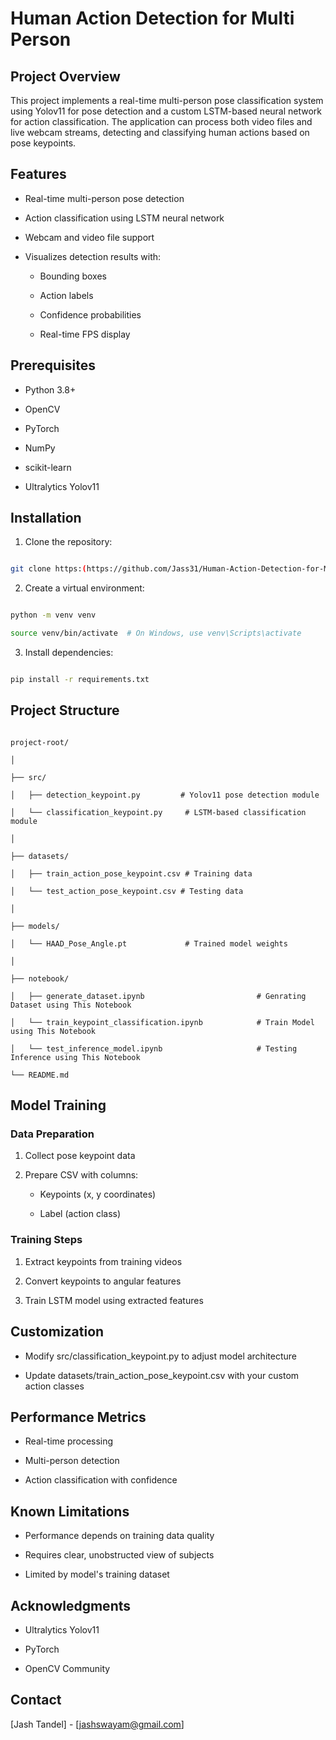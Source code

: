 # Human Action Detection for Multi Person

## Project Overview

This project implements a real-time multi-person pose classification system using Yolov11 for pose detection and a custom LSTM-based neural network for action classification. The application can process both video files and live webcam streams, detecting and classifying human actions based on pose keypoints.

## Features

- Real-time multi-person pose detection

- Action classification using LSTM neural network

- Webcam and video file support

- Visualizes detection results with:

  - Bounding boxes

  - Action labels

  - Confidence probabilities

  - Real-time FPS display

## Prerequisites

- Python 3.8+

- OpenCV

- PyTorch

- NumPy

- scikit-learn

- Ultralytics Yolov11

## Installation

1. Clone the repository:

```bash

git clone https:(https://github.com/Jass31/Human-Action-Detection-for-Multi-Person-.git)


```

2. Create a virtual environment:

```bash

python -m venv venv

source venv/bin/activate  # On Windows, use venv\Scripts\activate

```

3. Install dependencies:

```bash

pip install -r requirements.txt

```

## Project Structure

```

project-root/

│

├── src/

│   ├── detection_keypoint.py         # Yolov11 pose detection module

│   └── classification_keypoint.py     # LSTM-based classification module

│

├── datasets/

│   ├── train_action_pose_keypoint.csv # Training data

│   └── test_action_pose_keypoint.csv # Testing data

│

├── models/

│   └── HAAD_Pose_Angle.pt             # Trained model weights

│

├── notebook/

│   ├── generate_dataset.ipynb                         # Genrating Dataset using This Notebook

│   └── train_keypoint_classification.ipynb            # Train Model using This Notebook

│   └── test_inference_model.ipynb                     # Testing Inference using This Notebook

└── README.md

```

## Model Training

### Data Preparation

1. Collect pose keypoint data

2. Prepare CSV with columns:

   - Keypoints (x, y coordinates)

   - Label (action class)

### Training Steps

1. Extract keypoints from training videos

2. Convert keypoints to angular features

3. Train LSTM model using extracted features

## Customization

- Modify src/classification_keypoint.py to adjust model architecture

- Update datasets/train_action_pose_keypoint.csv with your custom action classes

## Performance Metrics

- Real-time processing

- Multi-person detection

- Action classification with confidence

## Known Limitations

- Performance depends on training data quality

- Requires clear, unobstructed view of subjects

- Limited by model's training dataset


## Acknowledgments

- Ultralytics Yolov11

- PyTorch

- OpenCV Community

## Contact

[Jash Tandel] - [jashswayam@gmail.com]
